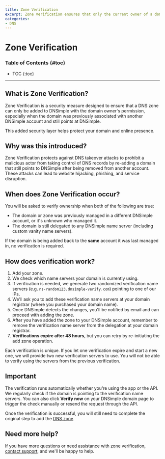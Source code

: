 ```yaml
---
title: Zone Verification 
excerpt: Zone Verification ensures that only the current owner of a domain can add and manage its DNS zone in DNSimple.
categories: 
- DNS
---
```


# Zone Verification

### Table of Contents {#toc}


* TOC
{:toc}
---

## What is Zone Verification?

Zone Verification is a security measure designed to ensure that a DNS zone can only be added to DNSimple with the domain owner's permission, especially when the domain was previously associated with another DNSimple account and still points at DNSimple.

This added security layer helps protect your domain and online presence.

## Why was this introduced?

Zone Verification protects against DNS takeover attacks to prohibit a malicious actor from taking control of DNS records by re-adding a domain that still points to DNSimple after being removed from another account. These attacks can lead to website hijacking, phishing, and service disruption.

## When does Zone Verification occur?

You will be asked to verify ownership when both of the following are true:

- The domain or zone was previously managed in a different DNSimple account, or it's unknown who managed it.
- The domain is still delegated to any DNSimple name server (including custom vanity name servers).

If the domain is being added back to the **same** account it was last managed in, no verification is required.

## How does verification work?

1. Add your zone.
1. We check which name servers your domain is currently using.
1. If verification is needed, we generate two randomized verification name servers (e.g. `ns-random123.dnsimple-verify.com`) pointing to one of our IPs.
1. We'll ask you to add these verification name servers at your domain registrar (where you purchased your domain name).
1. Once DNSimple detects the changes, you'll be notified by email and can proceed with adding the zone.
1. After you have added the zone to your DNSimple account, remember to remove the verification name server from the delegation at your domain registrar.
1. **Verifications expire after 48 hours**, but you can retry by re-initiating the add zone operation.
   
<note>
Each verification is unique. If you let one verification expire and start a new one, we will provide two new verification servers to use. You will not be able to verify using the servers from the previous verification.
</note>

## Important

The verification runs automatically whether you're using the app or the API. We regularly check if the domain is pointing to the verification name servers. You can also click **Verify now** on your DNSimple domain page to trigger the check manually or resend the request through the API.

Once the verification is successful, you will still need to complete the original step to add the [DNS zone](/articles/adding-domain/).

## Need more help?

If you have more questions or need assistance with zone verification, [contact support](https://dnsimple.com/contact), and we'll be happy to help.
